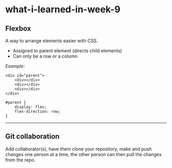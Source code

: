 # what-i-learned-in-week-9

## Flexbox

A way to arrange elements easier with CSS.
* Assigned to parent element (directs child elements)
* Can only be a row or a column

*Example:*
```
<div id="parent">
    <div></div>
    <div></div>
    <div></div>
</div>

#parent {
    display: flex;
    flex-direction: row;
}
```

---

## Git collaboration

Add collaborator(s), have them clone your repository, make and push changes one person at a time, the other person can then pull the changes from the repo.
